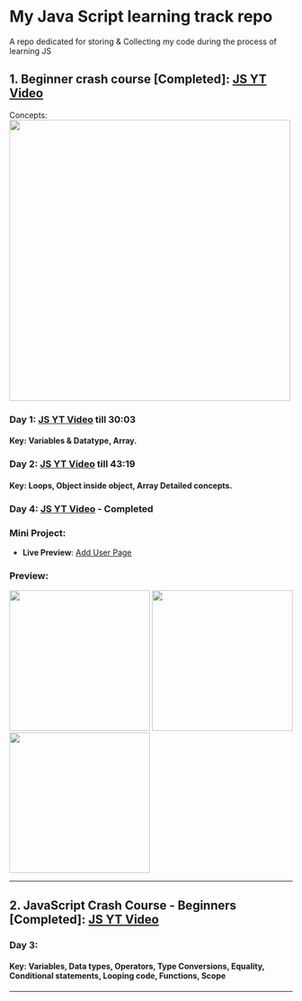 # My Java Script learning track repo
A repo dedicated for storing &amp; Collecting my code during the process of learning JS 


## 1. Beginner crash course [Completed]: [JS YT Video](https://youtu.be/hdI2bqOjy3c?si=OqST_XEKNzbqvbbk)
Concepts: <br>
<img src="https://github.com/user-attachments/assets/3b235cd9-fba9-4df4-ab50-2694805d3dd4" width="500px">

### Day 1: [JS YT Video](https://youtu.be/hdI2bqOjy3c?si=UpicSrADftvvCev3&t=1803) till 30:03 
#### Key: Variables & Datatype, Array.

### Day 2: [JS YT Video](https://youtu.be/hdI2bqOjy3c?si=Lv0Lnx9LYUUfrHCs&t=2599) till 43:19
#### Key: Loops, Object inside object, Array Detailed concepts.

### Day 4: [JS YT Video](https://youtu.be/hdI2bqOjy3c?si=Lv0Lnx9LYUUfrHCs&t=2599) - Completed
### Mini Project:
- **Live Preview**: [Add User Page](https://add-user-page.netlify.app)
### Preview: 
<img src="https://github.com/user-attachments/assets/6609c90b-2de2-4615-b776-f9395cae5f25" width="250">
<img src="https://github.com/user-attachments/assets/9e086b9d-4eb4-4048-9963-402eca0c91f7" width="250">
<img src="https://github.com/user-attachments/assets/0f18c666-6fb8-4429-93d2-45fe8ee181b3" width="250">
<br>

------

## 2. JavaScript Crash Course - Beginners [Completed]: [JS YT Video](https://youtu.be/XIOLqoPHCJ4?si=O_VOPOb84tTDHmnM)
### Day 3:
#### Key: Variables, Data types, Operators, Type Conversions, Equality, Conditional statements, Looping code, Functions, Scope

------


   

